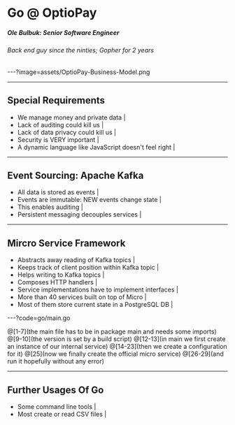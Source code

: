 # Go @ OptioPay

<h5 class="fragment">Ole Bulbuk: Senior Software Engineer</h5>
<h6 class="fragment">Back end guy since the ninties; Gopher for 2 years</h6>


---?image=assets/OptioPay-Business-Model.png

---

## Special Requirements

- We manage money and private data |
- Lack of auditing could kill us |
- Lack of data privacy could kill us |
- Security is VERY important |
- A dynamic language like JavaScript doesn't feel right |

---

## Event Sourcing: Apache Kafka

- All data is stored as events |
- Events are immutable: NEW events change state |
- This enables auditing |
- Persistent messaging decouples services |

---

## Mircro Service Framework

- Abstracts away reading of Kafka topics |
- Keeps track of client position within Kafka topic |
- Helps writing to Kafka topics |
- Composes HTTP handlers |
- Service implementations have to implement interfaces | 
- More than 40 services built on top of Micro |
- Most of them store current state in a PostgreSQL DB |

---?code=go/main.go

@[1-7](the main file has to be in package main and needs some imports)
@[9-10](the version is set by a build script)
@[12-13](in main we first create an instance of our internal service)
@[14-23](then we create a configuration for it)
@[25](now we finally create the official micro service)
@[26-29](and run it hopefully without any error)

---

## Further Usages Of Go

- Some command line tools |
- Most create or read CSV files |
